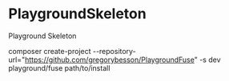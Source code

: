 PlaygroundSkeleton
==================

Playground Skeleton

composer create-project --repository-url="https://github.com/gregorybesson/PlaygroundFuse" -s dev playground/fuse path/to/install
